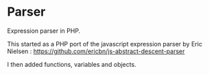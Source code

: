 # Parser

Expression parser in PHP.

This started as a PHP port of the javascript expression parser by Eric Nielsen : https://github.com/ericbn/js-abstract-descent-parser

I then added functions, variables and objects.
